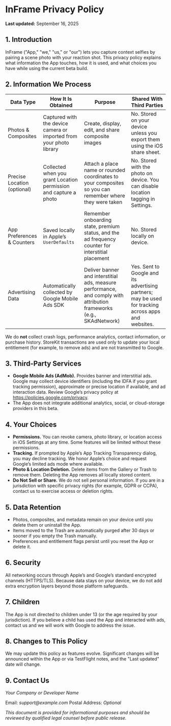 # InFrame Privacy Policy

**Last updated:** September 16, 2025

## 1. Introduction
InFrame ("App," "we," "us," or "our") lets you capture context selfies by pairing a scene photo with your reaction shot. This privacy policy explains what information the App touches, how it is used, and what choices you have while using the current beta build.

## 2. Information We Process

| Data Type | How It Is Obtained | Purpose | Shared With Third Parties |
|-----------|--------------------|---------|---------------------------|
| Photos & Composites | Captured with the device camera or imported from your photo library | Create, display, edit, and share composite images | No. Stored on your device unless you export them using the iOS share sheet. |
| Precise Location (optional) | Collected when you grant Location permission and capture a photo | Attach a place name or rounded coordinates to your composites so you can remember where they were taken | No. Stored with the photo on device. You can disable location tagging in Settings. |
| App Preferences & Counters | Saved locally in Apple’s `UserDefaults` | Remember onboarding state, premium status, and the ad frequency counter for interstitial placement | No. Stored locally on device. |
| Advertising Data | Automatically collected by Google Mobile Ads SDK | Deliver banner and interstitial ads, measure performance, and comply with attribution frameworks (e.g., SKAdNetwork) | Yes. Sent to Google and its advertising partners; may be used for tracking across apps and websites. |

We do **not** collect crash logs, performance analytics, contact information, or purchase history. StoreKit transactions are used only to update your local entitlement (for example, to remove ads) and are not transmitted to Google.

## 3. Third-Party Services
- **Google Mobile Ads (AdMob).** Provides banner and interstitial ads. Google may collect device identifiers (including the IDFA if you grant tracking permission), approximate or precise location if available, and ad interaction data. Review Google’s privacy policy at <https://policies.google.com/privacy>.
- The App does not integrate additional analytics, social, or cloud-storage providers in this beta.

## 4. Your Choices
- **Permissions.** You can revoke camera, photo library, or location access in iOS Settings at any time. Some features will be limited without these permissions.
- **Tracking.** If prompted by Apple’s App Tracking Transparency dialog, you may decline tracking. We honor Apple’s choice and request Google’s limited ads mode where available.
- **Photo & Location Deletion.** Delete items from the Gallery or Trash to remove them. Deleting the App removes all locally stored content.
- **Do Not Sell or Share.** We do not sell personal information. If you are in a jurisdiction with specific privacy rights (for example, GDPR or CCPA), contact us to exercise access or deletion rights.

## 5. Data Retention
- Photos, composites, and metadata remain on your device until you delete them or uninstall the App.
- Items moved to the Trash are automatically purged after 30 days or sooner if you empty the Trash manually.
- Preferences and entitlement flags persist until you reset the App or delete it.

## 6. Security
All networking occurs through Apple’s and Google’s standard encrypted channels (HTTPS/TLS). Because data stays on your device, we do not add extra encryption layers beyond those platform safeguards.

## 7. Children
The App is not directed to children under 13 (or the age required by your jurisdiction). If you believe a child has used the App and interacted with ads, contact us and we will work with Google to address the issue.

## 8. Changes to This Policy
We may update this policy as features evolve. Significant changes will be announced within the App or via TestFlight notes, and the "Last updated" date will change.

## 9. Contact Us
_Your Company or Developer Name_

Email: _support@example.com_
Postal Address: _Optional_

*This document is provided for informational purposes and should be reviewed by qualified legal counsel before public release.*
